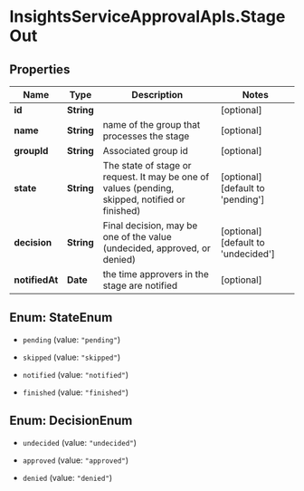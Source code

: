 # InsightsServiceApprovalApIs.StageOut

## Properties
Name | Type | Description | Notes
------------ | ------------- | ------------- | -------------
**id** | **String** |  | [optional] 
**name** | **String** | name of the group that processes the stage | [optional] 
**groupId** | **String** | Associated group id | [optional] 
**state** | **String** | The state of stage or request. It may be one of values (pending, skipped, notified or finished) | [optional] [default to &#39;pending&#39;]
**decision** | **String** | Final decision, may be one of the value (undecided, approved, or denied) | [optional] [default to &#39;undecided&#39;]
**notifiedAt** | **Date** | the time approvers in the stage are notified | [optional] 


<a name="StateEnum"></a>
## Enum: StateEnum


* `pending` (value: `"pending"`)

* `skipped` (value: `"skipped"`)

* `notified` (value: `"notified"`)

* `finished` (value: `"finished"`)




<a name="DecisionEnum"></a>
## Enum: DecisionEnum


* `undecided` (value: `"undecided"`)

* `approved` (value: `"approved"`)

* `denied` (value: `"denied"`)




